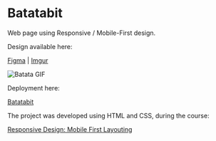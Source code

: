 # Batatabit

Web page using Responsive / Mobile-First design. 

Design available here:

[Figma](https://www.figma.com/proto/sMmlQaZldfDcLERYYWe6h4/Bata-Bit?node-id=44:594&scaling=scale-down) | [Imgur](https://imgur.com/jgAjYXf)

![Batata GIF](https://static.platzi.com/cdn-cgi/image/width=1024,quality=35,format=auto/media/landing-projects/mobile-first_proyecto.gif)

Deployment here:

[Batatabit](https://canti21.github.io/batatabit/)

The project was developed using HTML and CSS, during the course:

[Responsive Design: Mobile First Layouting](https://platzi.com/cursos/mobile-first/)
